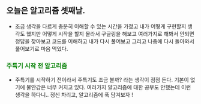 ## 오늘은 알고리즘 셋째날.
 - 조금 생각을 다르게 충분히 이해할 수 있는 시간을 가졌고 내가 어떻게 구현할지 생각도 했지만 어떻게 시작을 할지 몰라서 구글링을 해보고 여러가지로 해봐서 안되면 정답을 찾아보고 코드를 이해하고 내가 다시 풀어보고 그리고 나중에 다시 돌아와서 풀어보기로 마음 먹었다.

### <span style="color: green">주특기 시작 전 알고리즘<span>
 - 주특기를 시작하기 전이라서 주특기도 조금 볼까? 라는 생각이 점점 든다. 기본이 없기에 불안감은 너무 커지고 있다. 여러가지 알고리즘에 대한 공부도 안했는데 이런 생각을 하다니.. 정신 차리고, 알고리즘에 푹 담겨보자 !